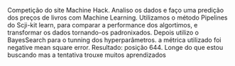 Competição do site Machine Hack. Analiso os dados e faço uma predição dos preços de livros com Machine Learning.
Utilizamos o método Pipelines do Scji-kit learn, para comparar a performance dos algortimos, e transformar os dados tornando-os padronixados. Depois utilizo o BayesSearch para o tunning dos hyperparâmetros. a métrica utilizado foi negative mean square error.
Resultado: posição 644. Longe do que estou buscando mas a tentativa trouxe muitos aprendizados
